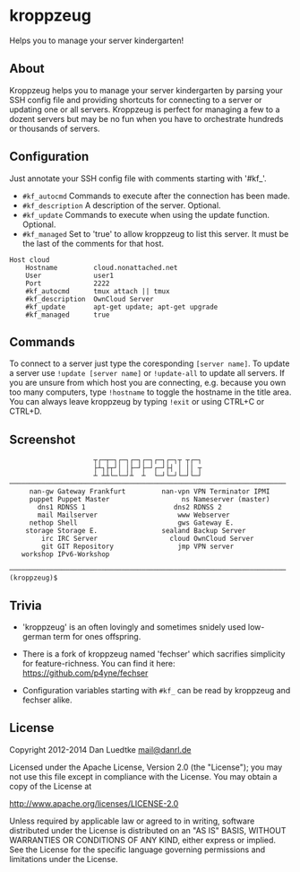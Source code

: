 kroppzeug
=========

Helps you to manage your server kindergarten!


About
-----

Kroppzeug helps you to manage your server kindergarten by parsing your
SSH config file and providing shortcuts for connecting to a server or
updating one or all servers. Kroppzeug is perfect for managing a few to
a dozent servers but may be no fun when you have to orchestrate hundreds
or thousands of servers. 


Configuration
-------------

Just annotate your SSH config file with comments starting with '#kf_'.


* ``#kf_autocmd`` Commands to execute after the connection has been made.
* ``#kf_description`` A description of the server. Optional.
* ``#kf_update`` Commands to execute when using the update function. Optional.
* ``#kf_managed`` Set to 'true' to allow kroppzeug to list this server. It must
be the last of the comments for that host.


````
Host cloud
    Hostname         cloud.nonattached.net
    User             user1
    Port             2222
    #kf_autocmd      tmux attach || tmux
    #kf_description  OwnCloud Server
    #kf_update       apt-get update; apt-get upgrade
    #kf_managed      true
````


Commands
--------

To connect to a server just type the coresponding ``[server name]``.
To update a server use ``!update [server name]`` or ``!update-all`` to update
all servers. If you are unsure from which host you are connecting, e.g.
because you own too many computers, type ``!hostname`` to toggle the hostname
in the title area. You can always leave kroppzeug by typing ``!exit`` or using
CTRL+C or CTRL+D.


Screenshot
----------
````
                     ┬┌─┬─┐┌─┐┌─┐┌─┐┌─┐┌─┐┬ ┬┌─┐
                     ├┴┐├┬┘│ │├─┘├─┘┌─┘├┤ │ ││ ┬
                     ┴ ┴┴└─└─┘┴  ┴  └─┘└─┘└─┘└─┘
─────────────────────────────────────────────────────────────────────
     nan-gw Gateway Frankfurt         nan-vpn VPN Terminator IPMI
     puppet Puppet Master                  ns Nameserver (master)
       dns1 RDNSS 1                      dns2 RDNSS 2
       mail Mailserver                    www Webserver
     nethop Shell                         gws Gateway E.
    storage Storage E.                sealand Backup Server
        irc IRC Server                  cloud OwnCloud Server
        git GIT Repository                jmp VPN server
   workshop IPv6-Workshop

─────────────────────────────────────────────────────────────────────
(kroppzeug)$
````


Trivia
------

* 'kroppzeug' is an often lovingly and sometimes snidely used low-german term
for ones offspring.

* There is a fork of kroppzeug named 'fechser' which sacrifies simplicity for
feature-richness. You can find it here: https://github.com/p4yne/fechser

* Configuration variables starting with ``#kf_`` can be read by kroppzeug and
fechser alike.


License
-------

Copyright 2012-2014 Dan Luedtke <mail@danrl.de>

Licensed under the Apache License, Version 2.0 (the "License");
you may not use this file except in compliance with the License.
You may obtain a copy of the License at

  http://www.apache.org/licenses/LICENSE-2.0

Unless required by applicable law or agreed to in writing, software
distributed under the License is distributed on an "AS IS" BASIS,
WITHOUT WARRANTIES OR CONDITIONS OF ANY KIND, either express or implied.
See the License for the specific language governing permissions and
limitations under the License.
